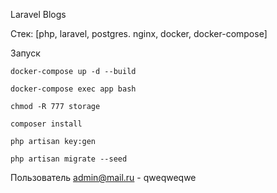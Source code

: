 Laravel Blogs

Стек: [php, laravel, postgres. nginx, docker, docker-compose]

Запуск
```shell
docker-compose up -d --build

docker-compose exec app bash

chmod -R 777 storage

composer install

php artisan key:gen

php artisan migrate --seed
```

Пользователь
admin@mail.ru - qweqweqwe


